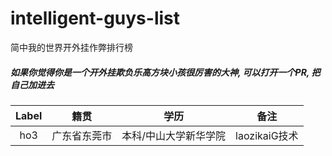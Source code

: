 # intelligent-guys-list

简中我的世界开外挂作弊排行榜

##### 如果你觉得你是一个开外挂欺负乐高方块小孩很厉害的大神, 可以打开一个PR, 把自己加进去

|  Label  |     籍贯     |         学历          | 备注          |
| :-----: | :----------: | :-------------------: | ------------- |
|   ho3   | 广东省东莞市 | 本科/中山大学新华学院 | laozikaiG技术 |

